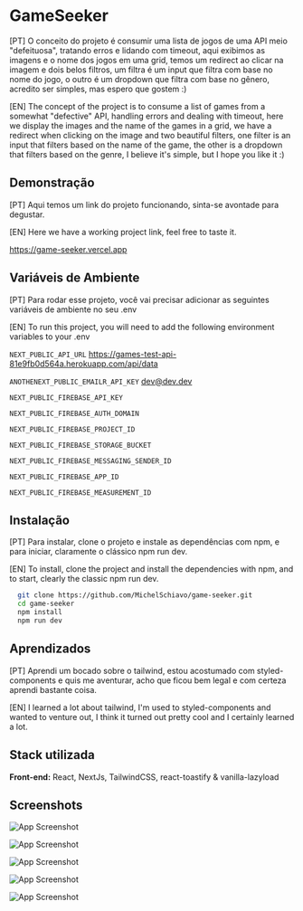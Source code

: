# GameSeeker

[PT] O conceito do projeto é consumir uma lista de jogos de uma API meio "defeituosa", tratando erros e lidando com timeout, aqui exibimos as imagens e o nome dos jogos em uma grid, temos um redirect ao clicar na imagem e dois belos filtros, um filtra é um input que filtra com base no nome do jogo, o outro é um dropdown que filtra com base no gênero, acredito ser simples, mas espero que gostem :)

[EN] The concept of the project is to consume a list of games from a somewhat "defective" API, handling errors and dealing with timeout, here we display the images and the name of the games in a grid, we have a redirect when clicking on the image and two beautiful filters, one filter is an input that filters based on the name of the game, the other is a dropdown that filters based on the genre, I believe it's simple, but I hope you like it :)

## Demonstração

[PT] Aqui temos um link do projeto funcionando, sinta-se avontade para degustar.

[EN] Here we have a working project link, feel free to taste it.

https://game-seeker.vercel.app

## Variáveis de Ambiente

[PT] Para rodar esse projeto, você vai precisar adicionar as seguintes variáveis de ambiente no seu .env

[EN] To run this project, you will need to add the following environment variables to your .env

`NEXT_PUBLIC_API_URL` https://games-test-api-81e9fb0d564a.herokuapp.com/api/data

`ANOTHENEXT_PUBLIC_EMAILR_API_KEY` dev@dev.dev

`NEXT_PUBLIC_FIREBASE_API_KEY`

`NEXT_PUBLIC_FIREBASE_AUTH_DOMAIN`

`NEXT_PUBLIC_FIREBASE_PROJECT_ID`

`NEXT_PUBLIC_FIREBASE_STORAGE_BUCKET`

`NEXT_PUBLIC_FIREBASE_MESSAGING_SENDER_ID`

`NEXT_PUBLIC_FIREBASE_APP_ID`

`NEXT_PUBLIC_FIREBASE_MEASUREMENT_ID`

## Instalação

[PT] Para instalar, clone o projeto e instale as dependências com npm, e para iniciar, claramente o clássico npm run dev.

[EN] To install, clone the project and install the dependencies with npm, and to start, clearly the classic npm run dev.

```bash
  git clone https://github.com/MichelSchiavo/game-seeker.git
  cd game-seeker
  npm install
  npm run dev
```

## Aprendizados

[PT] Aprendi um bocado sobre o tailwind, estou acostumado com styled-components e quis me aventurar, acho que ficou bem legal e com certeza aprendi bastante coisa.

[EN] I learned a lot about tailwind, I'm used to styled-components and wanted to venture out, I think it turned out pretty cool and I certainly learned a lot.

## Stack utilizada

**Front-end:** React, NextJs, TailwindCSS, react-toastify & vanilla-lazyload

## Screenshots

![App Screenshot](https://media.discordapp.net/attachments/1032781197568381050/1122349397020250132/image.png)

![App Screenshot](https://media.discordapp.net/attachments/1032781197568381050/1122349506290270239/image.png)

![App Screenshot](https://media.discordapp.net/attachments/1032781197568381050/1122350175143329862/image.png)

![App Screenshot](https://media.discordapp.net/attachments/1032781197568381050/1122350247222464513/image.png)

![App Screenshot](https://media.discordapp.net/attachments/1032781197568381050/1122356024955916368/image.png)
